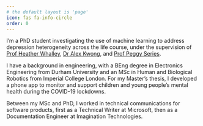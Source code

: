```yaml
---
# the default layout is 'page'
icon: fas fa-info-circle
order: 0
---
```


I’m a PhD student investigating the use of machine learning to address depression heterogeneity across the life course, under the supervision of [Prof Heather Whalley](https://www.research.ed.ac.uk/en/persons/heather-whalley), [Dr Alex Kwong](https://edwebprofiles.ed.ac.uk/profile/dr-alex-kwong), and [Prof Peggy Series](https://homepages.inf.ed.ac.uk/pseries/).

I have a background in engineering, with a BEng degree in Electronics Engineering from Durham University and an MSc in Human and Biological Robotics from Imperial College London. For my Master’s thesis, I developed a phone app to monitor and support children and young people’s mental health during the COVID-19 lockdowns.

Between my MSc and PhD, I worked in technical communications for software products, first as a Technical Writer at Microsoft, then as a Documentation Engineer at Imagination Technologies.
